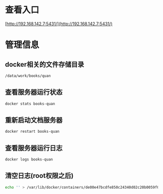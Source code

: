 # 查看入口

[http://192.168.142.7:5431/](http://192.168.142.7:5431/)

# 管理信息

## docker相关的文件存储目录

```bash
/data/work/books/quan
```

## 查看服务器运行状态

```bash
docker stats books-quan
```

## 重新启动文档服务器

```bash
docker restart books-quan
```

## 查看服务器运行日志

```bash
docker logs books-quan
```

## 清空日志(root权限之后)

```bash
echo '' > /var/lib/docker/containers/de00e47bcdfe850c24340d02c20b0059f0403ab9890fbfdff8dfbd94323a4ddf/de00e47bcdfe850c24340d02c20b0059f0403ab9890fbfdff8dfbd94323a4ddf-json.log
```

